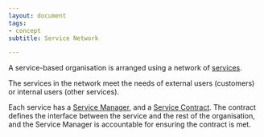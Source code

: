```yaml
---
layout: document
tags:
- concept
subtitle: Service Network

---
```

A service-based organisation is arranged using a network of [services](/services).

The services in the network meet the needs of external users (customers) or internal users (other services).

Each service has a [Service Manager](/service-manager), and a [Service Contract](/service-contract). The contract defines the interface between the service and the rest of the organisation, and the Service Manager is accountable for ensuring the contract is met.